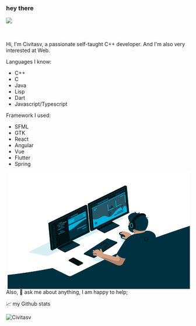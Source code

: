 ### hey there

![](https://visitor-badge.glitch.me/badge?page_id=Civitasv.Civitasv)

<br />

Hi, I'm Civitasv, a passionate self-taught C++ developer. And I'm also very interested at Web.

Languages I know:

- C++
- C
- Java
- Lisp
- Dart
- Javascript/Typescript

Framework I used:

- SFML
- GTK
- React
- Angular
- Vue
- Flutter
- Spring

<img align="right" alt="GIF" src="https://github.com/Civitasv/Civitasv/blob/master/code.gif?raw=true" width="500" height="320" />

Also, 💬 ask me about anything, I am happy to help;

📈 my Github stats

<img src="https://github-readme-stats.vercel.app/api?username=Civitasv&show_icons=true&theme=gotham" alt="Civitasv" />
